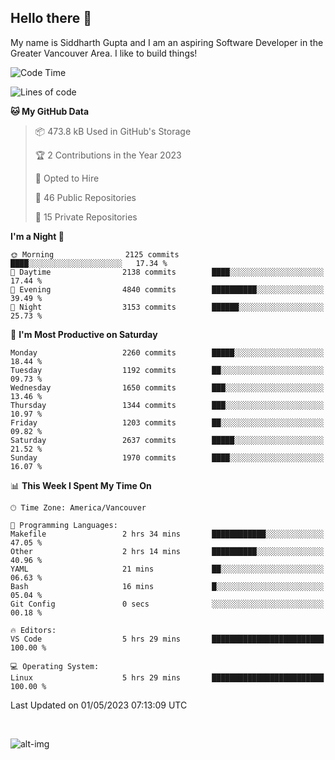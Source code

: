 ## Hello there :wave:

My name is Siddharth Gupta and I am an aspiring Software Developer in the Greater Vancouver Area. I like to build things!

<!-- ![gif](https://github.com/siddg97/siddg97/blob/master/dino.gif) -->

<!--START_SECTION:waka-->
![Code Time](http://img.shields.io/badge/Code%20Time-1%2C880%20hrs%2054%20mins-blue)

![Lines of code](https://img.shields.io/badge/From%20Hello%20World%20I%27ve%20Written-19.0%20million%20lines%20of%20code-blue)

**🐱 My GitHub Data** 

> 📦 473.8 kB Used in GitHub's Storage 
 > 
> 🏆 2 Contributions in the Year 2023
 > 
> 💼 Opted to Hire
 > 
> 📜 46 Public Repositories 
 > 
> 🔑 15 Private Repositories 
 > 
**I'm a Night 🦉** 

```text
🌞 Morning                2125 commits        ████░░░░░░░░░░░░░░░░░░░░░   17.34 % 
🌆 Daytime                2138 commits        ████░░░░░░░░░░░░░░░░░░░░░   17.44 % 
🌃 Evening                4840 commits        ██████████░░░░░░░░░░░░░░░   39.49 % 
🌙 Night                  3153 commits        ██████░░░░░░░░░░░░░░░░░░░   25.73 % 
```
📅 **I'm Most Productive on Saturday** 

```text
Monday                   2260 commits        █████░░░░░░░░░░░░░░░░░░░░   18.44 % 
Tuesday                  1192 commits        ██░░░░░░░░░░░░░░░░░░░░░░░   09.73 % 
Wednesday                1650 commits        ███░░░░░░░░░░░░░░░░░░░░░░   13.46 % 
Thursday                 1344 commits        ███░░░░░░░░░░░░░░░░░░░░░░   10.97 % 
Friday                   1203 commits        ██░░░░░░░░░░░░░░░░░░░░░░░   09.82 % 
Saturday                 2637 commits        █████░░░░░░░░░░░░░░░░░░░░   21.52 % 
Sunday                   1970 commits        ████░░░░░░░░░░░░░░░░░░░░░   16.07 % 
```


📊 **This Week I Spent My Time On** 

```text
🕑︎ Time Zone: America/Vancouver

💬 Programming Languages: 
Makefile                 2 hrs 34 mins       ████████████░░░░░░░░░░░░░   47.05 % 
Other                    2 hrs 14 mins       ██████████░░░░░░░░░░░░░░░   40.96 % 
YAML                     21 mins             ██░░░░░░░░░░░░░░░░░░░░░░░   06.63 % 
Bash                     16 mins             █░░░░░░░░░░░░░░░░░░░░░░░░   05.04 % 
Git Config               0 secs              ░░░░░░░░░░░░░░░░░░░░░░░░░   00.18 % 

🔥 Editors: 
VS Code                  5 hrs 29 mins       █████████████████████████   100.00 % 

💻 Operating System: 
Linux                    5 hrs 29 mins       █████████████████████████   100.00 % 
```


 Last Updated on 01/05/2023 07:13:09 UTC
<!--END_SECTION:waka-->

<br>

![alt-img](https://github-readme-stats.vercel.app/api?username=siddg97&count_private=true&theme=nightowl&show_icons=true)

